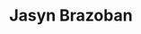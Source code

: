 ---
pid: CH354
title: Jasyn Brazoban
location_transcription: Kimmel Center
zipcode: '19114'
outside_phl: 
neighborhood: Torresdale
age: '17'
age_range: 13-19
instagram: 
image_file_name: CH_354.jpg
proposal_transcription: 
topic: Figure,Music
topic_summary: 0, 0
type: 
keywords_other: 
credit: "#Kaylissa"
image_labels: 
twitter: 
facebook: 
permalink: "/monuments/ch354/"
layout: item-page
---